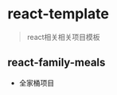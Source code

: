 <!--
 * @Author: your name
 * @Date: 2020-08-12 18:50:35
 * @LastEditTime: 2020-08-12 18:56:36
 * @LastEditors: Please set LastEditors
 * @Description: In User Settings Edit
 * @FilePath: /react-template/README.md
-->
# react-template
> react相关相关项目模板

## react-family-meals
- 全家桶项目
